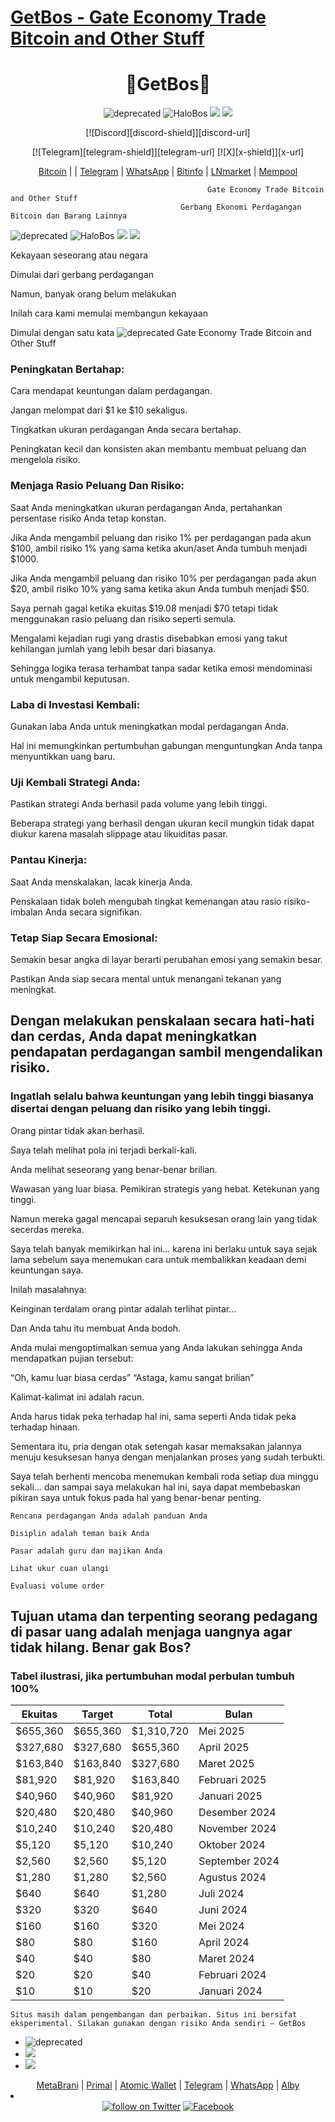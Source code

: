 # [GetBos - Gate Economy Trade Bitcoin and Other Stuff](https://getbos.github.io)
<h1 align="center">💙GetBos💙</h1>
  
  <div align='center'>

![deprecated](https://img.shields.io/badge/Pengingat-8A2BE2) ![HaloBos](https://awesome.re/badge.svg) ![](https://img.shields.io/github/followers/getbos) ![](https://img.shields.io/github/stars/getbos/getbos.github.io)

</div>

  <div align='center'>

  [![Discord][discord-shield]][discord-url]

  [![Telegram][telegram-shield]][telegram-url]
  [![X][x-shield]][x-url]

  </div>

<div align="center">
    <a class="text-blue" href="https://mempool.space/address/1EZjeVjTZZNz5P9p4Qe9QxybCw2znxFB6B">Bitcoin</a> |
        <a class=![deprecated](https://img.shields.io/badge/Pengingat-8A2BE2)=</a> |
	<a class="text-blue" href="https://t.me/getboz">Telegram</a> |
	<a class="text-blue" href="https://api.whatsapp.com/send?phone=628999587888">WhatsApp</a> |
	<a class="text-blue" href="https://bitinfocharts.com/bitcoin/address/1EZjeVjTZZNz5P9p4Qe9QxybCw2znxFB6B">Bitinfo</a> |
	<a class="text-blue" href="https://lnmarkets.com/en">LNmarket</a> |
	<a class="text-blue" href="https://mempool.space/tools/calculator">Mempool</a>
</div>

```
                                            Gate Economy Trade Bitcoin and Other Stuff
                                      Gerbang Ekonomi Perdagangan Bitcoin dan Barang Lainnya
```
![deprecated](https://img.shields.io/badge/Pengingat-8A2BE2) ![HaloBos](https://awesome.re/badge.svg) ![](https://img.shields.io/github/followers/getbos) ![](https://img.shields.io/github/stars/getbos/getbos.github.io)


Kekayaan seseorang atau negara 

Dimulai dari gerbang perdagangan

Namun, banyak orang belum melakukan

Inilah cara kami memulai membangun kekayaan 

Dimulai dengan satu kata ![deprecated](https://img.shields.io/badge/GetBos-20B2AA?style=for-the-badge) Gate Economy Trade Bitcoin and Other Stuff

### Peningkatan Bertahap:

Cara mendapat keuntungan dalam perdagangan.

Jangan melompat dari $1 ke $10 sekaligus.

Tingkatkan ukuran perdagangan Anda secara bertahap.

Peningkatan kecil dan konsisten akan membantu membuat peluang dan mengelola risiko.

### Menjaga Rasio Peluang Dan Risiko:

Saat Anda meningkatkan ukuran perdagangan Anda, pertahankan persentase risiko Anda tetap konstan.

Jika Anda mengambil peluang dan risiko 1% per perdagangan pada akun $100, ambil risiko 1% yang sama ketika akun/aset Anda tumbuh menjadi $1000.

Jika Anda mengambil peluang dan risiko 10% per perdagangan pada akun $20, ambil risiko 10% yang sama ketika akun Anda tumbuh menjadi $50.

Saya pernah gagal ketika ekuitas $19.08 menjadi $70 tetapi tidak menggunakan rasio peluang dan risiko seperti semula.

Mengalami kejadian rugi yang drastis disebabkan emosi yang takut kehilangan jumlah yang lebih besar dari biasanya.

Sehingga logika terasa terhambat tanpa sadar ketika emosi mendominasi untuk mengambil keputusan.

### Laba di Investasi Kembali:

Gunakan laba Anda untuk meningkatkan modal perdagangan Anda.

Hal ini memungkinkan pertumbuhan gabungan menguntungkan Anda tanpa menyuntikkan uang baru.

### Uji Kembali Strategi Anda:

Pastikan strategi Anda berhasil pada volume yang lebih tinggi.

Beberapa strategi yang berhasil dengan ukuran kecil mungkin tidak dapat diukur karena masalah slippage atau likuiditas pasar.

### Pantau Kinerja:

Saat Anda menskalakan, lacak kinerja Anda.

Penskalaan tidak boleh mengubah tingkat kemenangan atau rasio risiko-imbalan Anda secara signifikan.

### Tetap Siap Secara Emosional:

Semakin besar angka di layar berarti perubahan emosi yang semakin besar.

Pastikan Anda siap secara mental untuk menangani tekanan yang meningkat.

## Dengan melakukan penskalaan secara hati-hati dan cerdas, Anda dapat meningkatkan pendapatan perdagangan sambil mengendalikan risiko.

### Ingatlah selalu bahwa keuntungan yang lebih tinggi biasanya disertai dengan peluang dan risiko yang lebih tinggi.

Orang pintar tidak akan berhasil.

Saya telah melihat pola ini terjadi berkali-kali.

Anda melihat seseorang yang benar-benar brilian.

Wawasan yang luar biasa.
Pemikiran strategis yang hebat.
Ketekunan yang tinggi.

Namun mereka gagal mencapai separuh kesuksesan orang lain yang tidak secerdas mereka.

Saya telah banyak memikirkan hal ini… karena ini berlaku untuk saya sejak lama sebelum saya menemukan cara untuk membalikkan keadaan demi keuntungan saya.

Inilah masalahnya:

Keinginan terdalam orang pintar adalah terlihat pintar…

Dan Anda tahu itu membuat Anda bodoh.

Anda mulai mengoptimalkan semua yang Anda lakukan sehingga Anda mendapatkan pujian tersebut:

“Oh, kamu luar biasa cerdas”
“Astaga, kamu sangat brilian”

Kalimat-kalimat ini adalah racun.

Anda harus tidak peka terhadap hal ini, sama seperti Anda tidak peka terhadap hinaan.

Sementara itu, pria dengan otak setengah kasar memaksakan jalannya menuju kesuksesan hanya dengan menjalankan proses yang sudah terbukti.

Saya telah berhenti mencoba menemukan kembali roda setiap dua minggu sekali… dan sampai saya melakukan hal ini, saya dapat membebaskan pikiran saya untuk fokus pada hal yang benar-benar penting.

```
Rencana perdagangan Anda adalah panduan Anda

Disiplin adalah teman baik Anda

Pasar adalah guru dan majikan Anda

Lihat ukur cuan ulangi

Evaluasi volume order
```

## Tujuan utama dan terpenting seorang pedagang di pasar uang adalah menjaga uangnya agar tidak hilang. Benar gak Bos?

### Tabel ilustrasi, jika pertumbuhan modal perbulan tumbuh 100%

| Ekuitas   | Target   | Total      | Bulan          |
| --------- | -------- | ---------- | -------------- |
| $655,360  | $655,360 | $1,310,720 | Mei 2025       |
| $327,680  | $327,680 | $655,360   | April 2025     |
| $163,840  | $163,840 | $327,680   | Maret 2025     |
| $81,920   | $81,920  | $163,840   | Februari 2025  |
| $40,960   | $40,960  | $81,920    | Januari 2025   |
| $20,480   | $20,480  | $40,960    | Desember 2024  |
| $10,240   | $10,240  | $20,480    | November 2024  |
| $5,120    | $5,120   | $10,240    | Oktober 2024   |
| $2,560    | $2,560   | $5,120     | September 2024 |
| $1,280    | $1,280   | $2,560     | Agustus 2024   |
| $640      | $640     | $1,280     | Juli 2024      |
| $320      | $320     | $640       | Juni 2024      |
| $160      | $160     | $320       | Mei 2024       |
| $80       | $80      | $160       | April 2024     |
| $40       | $40      | $80        | Maret 2024     |
| $20       | $20      | $40        | Februari 2024  |
| $10       | $10      | $20        | Januari 2024   |

`Situs masih dalam pengembangan dan perbaikan. Situs ini bersifat eksperimental. Silakan gunakan dengan risiko Anda sendiri — GetBos`
- ![deprecated](https://img.shields.io/badge/status-berjalan-lime.svg?style=flat-square)
- ![](https://img.shields.io/keybase/btc/gainbrat)
- ![](https://img.shields.io/twitter/follow/getbos)
<div align="center">
    <a class="text-blue" href="https://metabrani.github.io">MetaBrani</a> |
	<a class="text-blue" href="https://primal.net/evo">Primal</a> |
        <a class="text-blue" href="https://atomicwallet.io">Atomic Wallet</a> |
	<a class="text-blue" href="https://t.me/pasaruang">Telegram</a> |
	<a class="text-blue" href="https://api.whatsapp.com/send?phone=6282264083228">WhatsApp</a> |
	<a class="text-blue" href="https://getalby.com/getbos">Alby</a>
</div>
<li><div align="center">
<a href="https://twitter.com/intent/follow?screen_name=getbos">
        <img src="https://img.shields.io/twitter/follow/getbos?style=social&logo=twitter"
            alt="follow on Twitter"></a>
	<a href="https://www.facebook.com/metabrani" ><img src="https://img.shields.io/badge/Facebook-%231877F2.svg?&style=flat-square&logo=facebook&logoColor=white" alt="Facebook"></a>
 